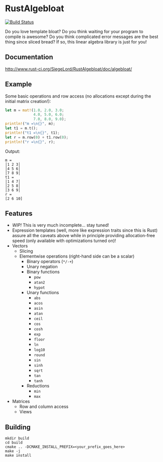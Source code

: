 # RustAlgebloat

[![Build Status](https://travis-ci.org/SiegeLord/RustAlgebloat.png)](https://travis-ci.org/SiegeLord/RustAlgebloat)

Do you love template bloat? Do you think waiting for your program to compile is 
awesome? Do you think complicated error messages are the best thing since 
sliced bread? If so, this linear algebra library is just for you!

## Documentation

http://www.rust-ci.org/SiegeLord/RustAlgebloat/doc/algebloat/

## Example

Some basic operations and row access (no allocations except during the initial
matrix creation!):

~~~rust
let m = mat!(1.0, 2.0, 3.0;
             4.0, 5.0, 6.0;
             7.0, 8.0, 9.0);
println!("m =\n{}", m);
let t1 = m.t();
println!("t1 =\n{}", t1);
let r = m.row(0) + t1.row(0);
println!("r =\n{}", r);
~~~

Output:

~~~
m =
│1 2 3│
│4 5 6│
│7 8 9│
t1 =
│1 4 7│
│2 5 8│
│3 6 9│
r =
[2 6 10]
~~~

## Features

* *WIP!* This is very much incomplete... stay tuned!
* Expression templates (well, more like expression traits since this is Rust) 
assure all the caveats above while in principle providing allocation-free speed 
(only available with optimizations turned on)!
* Vectors
	* Slicing
	* Elementwise operations (right-hand side can be a scalar)
		* Binary operators (`*/-+`)
		* Unary negation
		* Binary functions
			* `pow`
			* `atan2`
			* `hypot`
		* Unary functions
			* `abs`
			* `acos`
			* `asin`
			* `atan`
			* `ceil`
			* `cos`
			* `cosh`
			* `exp`
			* `floor`
			* `ln`
			* `log10`
			* `round`
			* `sin`
			* `sinh`
			* `sqrt`
			* `tan`
			* `tanh`
		* Reductions
			* `min`
			* `max`
* Matrices
	* Row and column access
	* Views

## Building

~~~
mkdir build
cd build
cmake .. -DCMAKE_INSTALL_PREFIX=<your_prefix_goes_here>
make -j
make install
~~~
